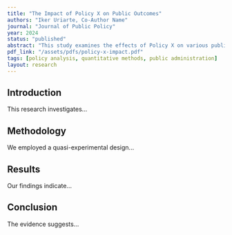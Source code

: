 ```yaml
---
title: "The Impact of Policy X on Public Outcomes"
authors: "Iker Uriarte, Co-Author Name"
journal: "Journal of Public Policy"
year: 2024
status: "published"
abstract: "This study examines the effects of Policy X on various public outcomes using a mixed-methods approach. We find significant improvements in areas A, B, and C."
pdf_link: "/assets/pdfs/policy-x-impact.pdf"
tags: [policy analysis, quantitative methods, public administration]
layout: research
---
```


## Introduction

This research investigates...

## Methodology

We employed a quasi-experimental design...

## Results

Our findings indicate...

## Conclusion

The evidence suggests...
